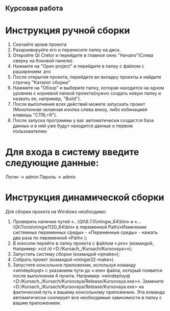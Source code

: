 ## Курсовая работа
# Инструкция ручной сборки
1) Скачайте архив проекта
2) Разархивируйте его и перенесите папку на диск.
3) Откройте Qt Cretor и перейдите в главное окно "Начало"(Слева сверху на боковой панели).
4) Нажмите на "Open project" и перейдите в папку с файлом с раширением .pro
5) После открытия проекта, перейдите во вкладку проекты и найдите строчку "Каталог сборки"
6) Нажмите на "Обзор" и выберите папку, которая находится на одном уровнем с корневой папкой проекта(нужно создать новую папку и назвать ее, например, "Build").
7) После выполнения всех действий можете запускать проект (Монотонная зелаеная кнопка слева внизу, либо кобинацией клавишь "CTRL+R").
8) После запуска программы у вас автоматически создастся база данных и в ней уже будут находится данные о первом пользователею
# Для входа в систему введите следующие данные:
Логин -> admin
Пароль -> admin
# Инструкция динамической сборки
Для сборки проекта на Windows необходимо:
1.	Проверить наличие путей «…\Qt\6.7.0\mingw_64\bin» и «…\Qt\Tools\mingw1120_64\bin» в переменной Path(«Изменение системных переменных среды» - «Переменные среды» - нажать два раза по переменной «Path» );
2.	В консоли перейти в папку проекта с файлом «.pro» (командой, Например: «cd /d <D:/Kursach_/Kursach/Kursovaya>»);
3.	Запустить систему сборки (командой «qmake»);
4.	Собрать проект (командой «mingw32-make»).
5.	Запустите консольное приложение, используя команду «windeployqt» с указанием пути до «.exe» файла, который появится после выполнения 4 пункта. Например: «windeployqt <D:/Kursach_/Kursach/Kursovaya/Release/Kursovaya.exe>». Замените <D:/Kursach_/Kursach/Kursovaya/Release/Kursovaya.exe> на фактический путь к вашему консольному приложению. Эта команда автоматически скопирует все необходимые зависимости в папку с вашим приложением.
